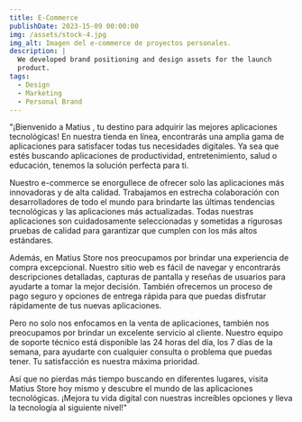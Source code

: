```yaml
---
title: E-Commerce 
publishDate: 2023-15-09 00:00:00
img: /assets/stock-4.jpg
img_alt: Imagen del e-commerce de proyectos personales.
description: |
  We developed brand positioning and design assets for the launch
  product.
tags:
  - Design
  - Marketing 
  - Personal Brand
---
```

"¡Bienvenido a Matius , tu destino para adquirir las mejores aplicaciones tecnológicas! En nuestra tienda en línea, encontrarás una amplia gama de aplicaciones para satisfacer todas tus necesidades digitales. Ya sea que estés buscando aplicaciones de productividad, entretenimiento, salud o educación, tenemos la solución perfecta para ti.

Nuestro e-commerce se enorgullece de ofrecer solo las aplicaciones más innovadoras y de alta calidad. Trabajamos en estrecha colaboración con desarrolladores de todo el mundo para brindarte las últimas tendencias tecnológicas y las aplicaciones más actualizadas. Todas nuestras aplicaciones son cuidadosamente seleccionadas y sometidas a rigurosas pruebas de calidad para garantizar que cumplen con los más altos estándares.

Además, en Matius Store nos preocupamos por brindar una experiencia de compra excepcional. Nuestro sitio web es fácil de navegar y encontrarás descripciones detalladas, capturas de pantalla y reseñas de usuarios para ayudarte a tomar la mejor decisión. También ofrecemos un proceso de pago seguro y opciones de entrega rápida para que puedas disfrutar rápidamente de tus nuevas aplicaciones.

Pero no solo nos enfocamos en la venta de aplicaciones, también nos preocupamos por brindar un excelente servicio al cliente. Nuestro equipo de soporte técnico está disponible las 24 horas del día, los 7 días de la semana, para ayudarte con cualquier consulta o problema que puedas tener. Tu satisfacción es nuestra máxima prioridad.

Así que no pierdas más tiempo buscando en diferentes lugares, visita Matius Store hoy mismo y descubre el mundo de las aplicaciones tecnológicas. ¡Mejora tu vida digital con nuestras increíbles opciones y lleva la tecnología al siguiente nivel!"